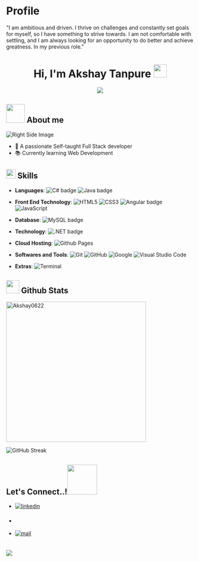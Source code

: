 # Profile
"I am ambitious and driven. I thrive on challenges and constantly set goals for myself, so I have something to strive towards. I am not comfortable with settling, and I am always looking for an opportunity to do better and achieve greatness. In my previous role."

<h1 align="center"><b>Hi, I'm Akshay Tanpure</b> <img src="https://media.giphy.com/media/hvRJCLFzcasrR4ia7z/giphy.gif" width="35"></h1>

<p align="center">
  <a href="https://github.com/DenverCoder1/readme-typing-svg"><img src="https://readme-typing-svg.herokuapp.com?font=Time+New+Roman&color=cyan&size=25&center=true&vCenter=true&width=600&height=100&lines=HELLO+GITHUB+COMMUNITY..&hearts;++;FULL-STACK+DEVELOPER,;Engineer,;CTF+Newbie,;Active+Learner/Researcher,;Love+to+learn+new+stuffs..<3"></a>
</p>

## <img src="https://github.com/Akshay0622/Akshay0622/raw/main/assets/mdImages/about_me.gif" width="50"> About me

![Right Side Image](https://github.com/Akshay0622/Akshay0622/raw/main/assets/mdImages/Right_Side.gif)
  
- 🚀 A passionate Self-taught Full Stack developer
- 📚 Currently learning Web Development

## <img src="https://media2.giphy.com/media/QssGEmpkyEOhBCb7e1/giphy.gif?cid=ecf05e47a0n3gi1bfqntqmob8g9aid1oyj2wr3ds3mg700bl&rid=giphy.gif" width="25"> Skills

<p align="center">

- **Languages**: 
  <img src="https://img.shields.io/badge/C%23-%232370ED.svg?style=for-the-badge&logo=c-sharp&logoColor=white" alt="C# badge">
  <img src="https://img.shields.io/badge/Java-%23ED8B00.svg?style=for-the-badge&logo=java&logoColor=white" alt="Java badge">

- **Front End Technology**:
  ![HTML5](https://img.shields.io/badge/HTML5-%23E34F26.svg?style=for-the-badge&logo=html5&logoColor=white)
  ![CSS3](https://img.shields.io/badge/CSS-%231572B6.svg?style=for-the-badge&logo=css3&logoColor=white)
  <img src="https://img.shields.io/badge/Angular-%23DD0031.svg?style=for-the-badge&logo=angular&logoColor=white" alt="Angular badge">
  ![JavaScript](https://img.shields.io/badge/JavaScript-%23F7DF1E.svg?style=for-the-badge&logo=javascript&logoColor=black)

- **Database**: 
  <img src="https://img.shields.io/badge/MySQL-%2300758F.svg?style=for-the-badge&logo=mysql&logoColor=white" alt="MySQL badge">
  
- **Technology**: 
  <img src="https://img.shields.io/badge/.NET-%23239120.svg?style=for-the-badge&logo=.net&logoColor=white" alt=".NET badge">

- **Cloud Hosting**: 
  ![Github Pages](https://img.shields.io/badge/GitHub%20Pages-%23327FC7.svg?style=for-the-badge&logo=github&logoColor=white)

- **Softwares and Tools**: 
  ![Git](https://img.shields.io/badge/git-%23F05033.svg?style=for-the-badge&logo=git&logoColor=white)
  ![GitHub](https://img.shields.io/badge/github-%23121011.svg?style=for-the-badge&logo=github&logoColor=white)
  ![Google](https://img.shields.io/badge/google-%234285F4.svg?style=for-the-badge&logo=google&logoColor=white)
  ![Visual Studio Code](https://img.shields.io/badge/Visual%20Studio%20Code-0078d7.svg?style=for-the-badge&logo=visual-studio-code&logoColor=white)
   
- **Extras**:
  ![Terminal](https://img.shields.io/badge/Terminal-%23054020?style=for-the-badge&logo=gnu-bash&logoColor=white)

</p>

## <img src="https://media.giphy.com/media/iY8CRBdQXODJSCERIr/giphy.gif" width="35"> Github Stats
<!-- total commit -->
  <!-- <a href="https://github.com/Akshay0622/">
  <img src="https://github-readme-stats.vercel.app/api?username=Akshay0622&include_all_commits=true&count_private=true&show_icons=true&line_height=20&title_color=7A7ADB&icon_color=2234AE&text_color=D3D3D3&bg_color=0,000000,130F40" width="450"/>
</a>
   -->

<div align="left">

  <img src="https://github-readme-stats.vercel.app/api/top-langs?username=Akshay0622&show_icons=true&locale=en&layout=compact&line_height=20&title_color=7A7ADB&icon_color=2234AE&text_color=D3D3D3&bg_color=0,000000,130F40" width="375"  alt="Akshay0622"/><br>


<!-- Github Streak -->
<p align="left">
  <img src="https://github-readme-streak-stats.herokuapp.com/?user=Akshay0622&theme=dark" alt="GitHub Streak" />
</p>
</a>

</div>

## <b> Let's Connect..!</b><img src="https://github.com/Akshay0622/Akshay0622/raw/main/assets/mdImages/handshake.gif" width ="80">

<div align='left'>

<ul>
  <li>
    <a href="https://linkedin.com/in/akshay-tanpure-691b67246" target="_blank">
      <img src="https://img.shields.io/badge/linkedin%3A%20akshay--tanpure--691b67246%2300acee.svg?color=405DE6&style=for-the-badge&logo=linkedin&logoColor=white" alt="linkedin" style="margin-bottom: 5px;"/>
    </a>
  </li>
  <br>
  <li>
 <!--   <a href="https://twitter.com/Akshay0622" target="_blank">
      <img src="https://img.shields.io/badge/twitter%3A%20Akshay0622%2300acee.svg?color=1DA1F2&style=for-the-badge&logo=twitter&logoColor=white" alt="twitter" style="margin-bottom: 5px;"/>
    </a> -->
  </li>
  <br>
  <li>
    <a href="mailto:akshaytanpure226@gmail.com" target="_blank">
      <img src="https://img.shields.io/badge/gmail%3A%20akshaytanpure226%40gmail.com-%23EA4335.svg?style=for-the-badge&logo=gmail&logoColor=white" alt="mail" style="margin-bottom: 5px;" />
    </a>
  </li>
</ul>

</div>



<br>
<img src="https://user-images.githubusercontent.com/73097560/115834477-dbab4500-a447-11eb-908a-139a6edaec5c.gif">
<br>

